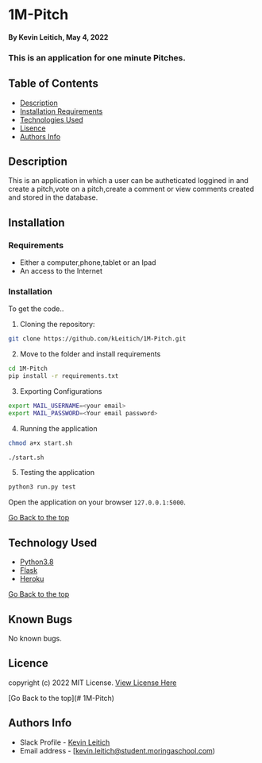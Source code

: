 # 1M-Pitch
#### By Kevin Leitich, May 4, 2022
### This is an application for one minute Pitches.

## Table of Contents
+ [Description](#description)
+ [Installation Requirements](#installation)
+ [Technologies Used](#technology)
+ [Lisence](#lisence)
+ [Authors Info](#author)

## Description
This is an application in which a user can be autheticated loggined in and create a pitch,vote on a pitch,create a comment or view comments created and stored in the database.

## Installation 
### Requirements

* Either a computer,phone,tablet or an Ipad
* An access to the Internet
### Installation
To get the code..

1. Cloning the repository:
  ```bash
  git clone https://github.com/kLeitich/1M-Pitch.git
  ```
2. Move to the folder and install requirements
  ```bash
  cd 1M-Pitch
  pip install -r requirements.txt
  ```
3. Exporting Configurations
  ```bash
  export MAIL_USERNAME=<your email>
  export MAIL_PASSWORD=<Your email password>
  ```
4. Running the application

  ```bash
  chmod a+x start.sh

  ./start.sh
  ```
5. Testing the application
  ```bash
  python3 run.py test
  ```
Open the application on your browser `127.0.0.1:5000`.


[Go Back to the top](#1M-Pitch)


## Technology Used
* [Python3.8](https://www.python.org/)
* [Flask](http://flask.pocoo.org/)
* [Heroku](https://heroku.com)

[Go Back to the top](#1M-Pitch)

## Known Bugs
No known bugs.


## Licence

copyright (c) 2022 MIT License. [View License Here](LICENSE)

[Go Back to the top](# 1M-Pitch)

## Authors Info

* Slack Profile - [Kevin Leitich]()
* Email address - [kevin.leitich@student.moringaschool.com)

